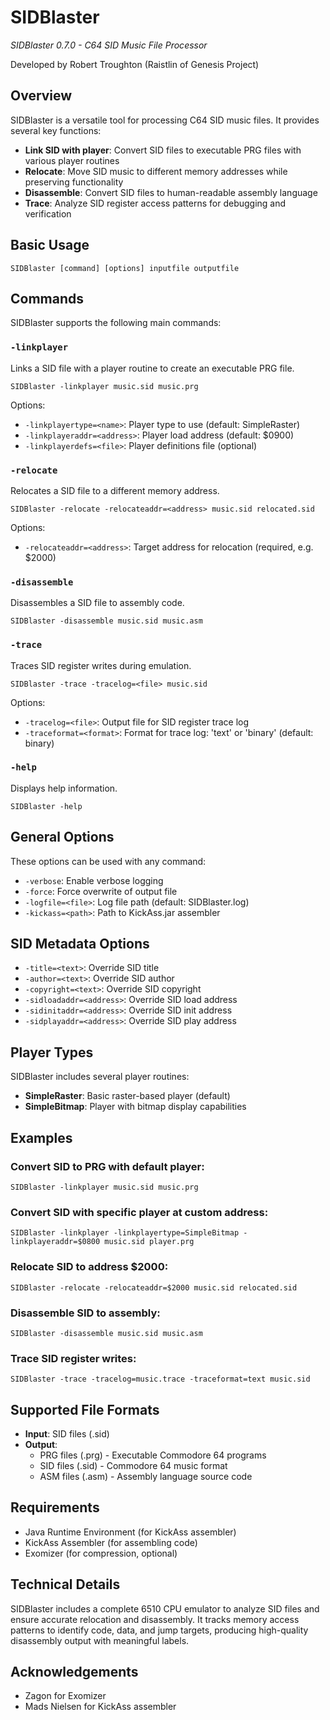 # SIDBlaster

*SIDBlaster 0.7.0 - C64 SID Music File Processor*

Developed by Robert Troughton (Raistlin of Genesis Project)

## Overview

SIDBlaster is a versatile tool for processing C64 SID music files. It provides several key functions:

- **Link SID with player**: Convert SID files to executable PRG files with various player routines
- **Relocate**: Move SID music to different memory addresses while preserving functionality
- **Disassemble**: Convert SID files to human-readable assembly language
- **Trace**: Analyze SID register access patterns for debugging and verification

## Basic Usage

```
SIDBlaster [command] [options] inputfile outputfile
```

## Commands

SIDBlaster supports the following main commands:

### `-linkplayer` 
Links a SID file with a player routine to create an executable PRG file.

```
SIDBlaster -linkplayer music.sid music.prg
```

Options:
- `-linkplayertype=<name>`: Player type to use (default: SimpleRaster)
- `-linkplayeraddr=<address>`: Player load address (default: $0900)
- `-linkplayerdefs=<file>`: Player definitions file (optional)

### `-relocate`
Relocates a SID file to a different memory address.

```
SIDBlaster -relocate -relocateaddr=<address> music.sid relocated.sid
```

Options:
- `-relocateaddr=<address>`: Target address for relocation (required, e.g. $2000)

### `-disassemble`
Disassembles a SID file to assembly code.

```
SIDBlaster -disassemble music.sid music.asm
```

### `-trace`
Traces SID register writes during emulation.

```
SIDBlaster -trace -tracelog=<file> music.sid
```

Options:
- `-tracelog=<file>`: Output file for SID register trace log
- `-traceformat=<format>`: Format for trace log: 'text' or 'binary' (default: binary)

### `-help`
Displays help information.

```
SIDBlaster -help
```

## General Options

These options can be used with any command:

- `-verbose`: Enable verbose logging
- `-force`: Force overwrite of output file
- `-logfile=<file>`: Log file path (default: SIDBlaster.log)
- `-kickass=<path>`: Path to KickAss.jar assembler

## SID Metadata Options

- `-title=<text>`: Override SID title
- `-author=<text>`: Override SID author
- `-copyright=<text>`: Override SID copyright
- `-sidloadaddr=<address>`: Override SID load address
- `-sidinitaddr=<address>`: Override SID init address
- `-sidplayaddr=<address>`: Override SID play address

## Player Types

SIDBlaster includes several player routines:

- **SimpleRaster**: Basic raster-based player (default)
- **SimpleBitmap**: Player with bitmap display capabilities

## Examples

### Convert SID to PRG with default player:

```
SIDBlaster -linkplayer music.sid music.prg
```

### Convert SID with specific player at custom address:

```
SIDBlaster -linkplayer -linkplayertype=SimpleBitmap -linkplayeraddr=$0800 music.sid player.prg
```

### Relocate SID to address $2000:

```
SIDBlaster -relocate -relocateaddr=$2000 music.sid relocated.sid
```

### Disassemble SID to assembly:

```
SIDBlaster -disassemble music.sid music.asm
```

### Trace SID register writes:

```
SIDBlaster -trace -tracelog=music.trace -traceformat=text music.sid
```

## Supported File Formats

- **Input**: SID files (.sid)
- **Output**: 
  - PRG files (.prg) - Executable Commodore 64 programs
  - SID files (.sid) - Commodore 64 music format
  - ASM files (.asm) - Assembly language source code

## Requirements

- Java Runtime Environment (for KickAss assembler)
- KickAss Assembler (for assembling code)
- Exomizer (for compression, optional)

## Technical Details

SIDBlaster includes a complete 6510 CPU emulator to analyze SID files and ensure accurate relocation and disassembly. It tracks memory access patterns to identify code, data, and jump targets, producing high-quality disassembly output with meaningful labels.

## Acknowledgements

- Zagon for Exomizer
- Mads Nielsen for KickAss assembler